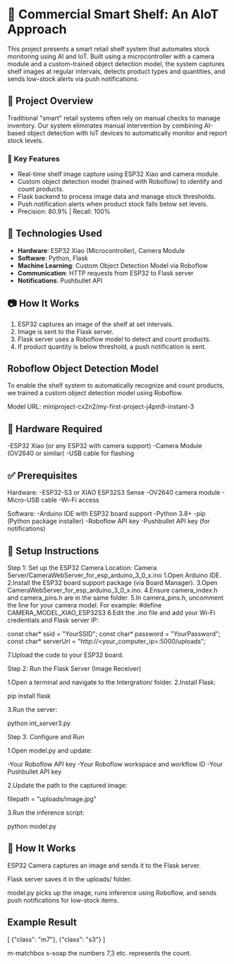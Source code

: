 # 🛒 Commercial Smart Shelf: An AIoT Approach

This project presents a smart retail shelf system that automates stock monitoring using AI and IoT. Built using a microcontroller with a camera module and a custom-trained object detection model, the system captures shelf images at regular intervals, detects product types and quantities, and sends low-stock alerts via push notifications.

## 📌 Project Overview

Traditional "smart" retail systems often rely on manual checks to manage inventory. Our system eliminates manual intervention by combining AI-based object detection with IoT devices to automatically monitor and report stock levels.

### 🎯 Key Features
- Real-time shelf image capture using ESP32 Xiao and camera module.
- Custom object detection model (trained with Roboflow) to identify and count products.
- Flask backend to process image data and manage stock thresholds.
- Push notification alerts when product stock falls below set levels.
- Precision: 80.9% | Recall: 100%

## 🧠 Technologies Used
- **Hardware**: ESP32 Xiao (Microcontroller), Camera Module
- **Software**: Python, Flask
- **Machine Learning**: Custom Object Detection Model via Roboflow
- **Communication**: HTTP requests from ESP32 to Flask server
- **Notifications**: Pushbullet API

## 📷 How It Works
1. ESP32 captures an image of the shelf at set intervals.
2. Image is sent to the Flask server.
3. Flask server uses a Roboflow model to detect and count products.
4. If product quantity is below threshold, a push notification is sent.

## Roboflow Object Detection Model
To enable the shelf system to automatically recognize and count products, we trained a custom object detection model using Roboflow.

Model URL: miniproject-cx2n2/my-first-project-j4pm9-instant-3

## 🔧 Hardware Required
-ESP32 Xiao (or any ESP32 with camera support)
-Camera Module (OV2640 or similar)
-USB cable for flashing

## ✅ Prerequisites
Hardware:
-ESP32-S3 or XIAO ESP32S3 Sense
-OV2640 camera module
-Micro-USB cable
-Wi-Fi access

Software:
-Arduino IDE with ESP32 board support
-Python 3.8+
-pip (Python package installer)
-Roboflow API key
-Pushbullet API key (for notifications)

## 🔧 Setup Instructions
Step 1: Set up the ESP32 Camera
Location: Camera Server/CameraWebServer_for_esp_arduino_3_0_x.ino
1.Open Arduino IDE.
2.Install the ESP32 board support package (via Board Manager).
3.Open CameraWebServer_for_esp_arduino_3_0_x.ino.
4.Ensure camera_index.h and camera_pins.h are in the same folder.
5.In camera_pins.h, uncomment the line for your camera model. For example:
#define CAMERA_MODEL_XIAO_ESP32S3
6.Edit the .ino file and add your Wi-Fi credentials and Flask server IP:

const char* ssid = "YourSSID";
const char* password = "YourPassword";
const char* serverUrl = "http://<your_computer_ip>:5000/uploads";

7.Upload the code to your ESP32 board.

Step 2: Run the Flask Server (Image Receiver)

1.Open a terminal and navigate to the Intergration/ folder.
2.Install Flask:

pip install flask

3.Run the server:

python int_server3.py

Step 3: Configure and Run

1.Open model.py and update:

-Your Roboflow API key
-Your Roboflow workspace and workflow ID
-Your Pushbullet API key

2.Update the path to the captured image:

filepath = "uploads/image.jpg"

3.Run the inference script:

python model.py

## 🧪 How It Works
ESP32 Camera captures an image and sends it to the Flask server.

Flask server saves it in the uploads/ folder.

model.py picks up the image, runs inference using Roboflow, and sends push notifications for low-stock items.

## Example Result

[
  {"class": "m7"},
  {"class": "s3"}
]

m-matchbox
s-soap
the numbers 7,3 etc. represents the count.







